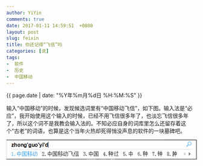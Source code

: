 ```yaml
---
author: YiYin
comments: true
date: 2017-01-11 14:59:51  +0800
layout: post
slug: feixin
title: 你还记得“飞信”吗
categories: [说]
tags:
-  软件
-  历史
-  中国移动
---
```

<div class="saying">
<div class="timestamp">{{ page.date | date: "%Y年%m月%d日 %H:%M:%S" }}</div>

输入“中国移动”的时候，发现候选词里有“中国移动飞信”，如下图。输入法是“必应”，我开始使用这个输入的时候，已经不用飞信很多年了，也淡忘飞信很多年了，所以这个词不是我教会输入法的。不知必应自身的词库里怎么还留存着这个“古老”的词语，也算是这个当年火热却死得悄没声息的软件的一块墓碑吧。

<img src="/public/images/feixin.jpg" alt="">
</div>